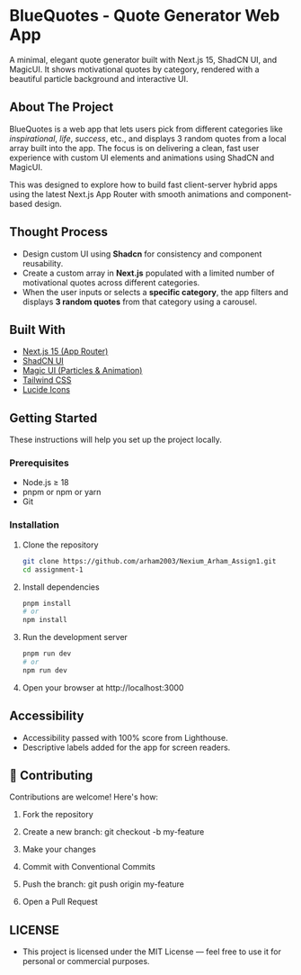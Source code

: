 # BlueQuotes - Quote Generator Web App

A minimal, elegant quote generator built with Next.js 15, ShadCN UI, and MagicUI. It shows motivational quotes by category, rendered with a beautiful particle background and interactive UI.

## About The Project

BlueQuotes is a web app that lets users pick from different categories like _inspirational_, _life_, _success_, etc., and displays 3 random quotes from a local array built into the app. The focus is on delivering a clean, fast user experience with custom UI elements and animations using ShadCN and MagicUI.

This was designed to explore how to build fast client-server hybrid apps using the latest Next.js App Router with smooth animations and component-based design.

## Thought Process

- Design custom UI using **Shadcn** for consistency and component reusability.
- Create a custom array in **Next.js** populated with a limited number of motivational quotes across different categories.
- When the user inputs or selects a **specific category**, the app filters and displays **3 random quotes** from that category using a carousel.

## Built With

- [Next.js 15 (App Router)](https://nextjs.org)
- [ShadCN UI](https://ui.shadcn.com)
- [Magic UI (Particles & Animation)](https://magicui.dev)
- [Tailwind CSS](https://tailwindcss.com)
- [Lucide Icons](https://lucide.dev)

## Getting Started

These instructions will help you set up the project locally.

### Prerequisites

- Node.js ≥ 18
- pnpm or npm or yarn
- Git

### Installation

1. Clone the repository

   ```bash
   git clone https://github.com/arham2003/Nexium_Arham_Assign1.git
   cd assignment-1
   ```

2. Install dependencies

   ```bash
   pnpm install
   # or
   npm install
   ```

3. Run the development server
   ```bash
   pnpm run dev
   # or
   npm run dev
   ```
4. Open your browser at http://localhost:3000

## Accessibility

- Accessibility passed with 100% score from Lighthouse.
- Descriptive labels added for the app for screen readers.

## 🤝 Contributing

Contributions are welcome! Here's how:

1. Fork the repository

2. Create a new branch: git checkout -b my-feature

3. Make your changes

4. Commit with Conventional Commits

5. Push the branch: git push origin my-feature

6. Open a Pull Request

## LICENSE

- This project is licensed under the MIT License — feel free to use it for personal or commercial purposes.
